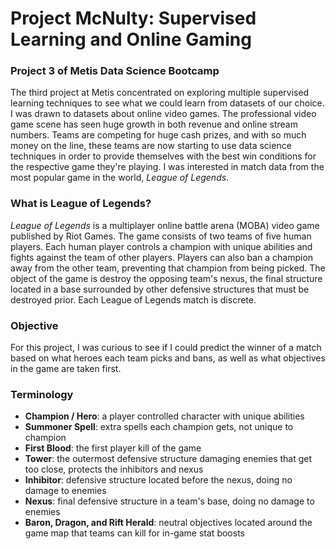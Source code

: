 # Project McNulty: Supervised Learning and Online Gaming  
### Project 3 of Metis Data Science Bootcamp  

The third project at Metis concentrated on exploring multiple supervised learning techniques to see what we could learn from datasets of our choice. I was drawn to datasets about online video games. The professional video game scene has seen huge growth in both revenue and online stream numbers. Teams are competing for huge cash prizes, and with so much money on the line, these teams are now starting to use data science techniques in order to provide themselves with the best win conditions for the respective game they're playing. I was interested in match data from the most popular game in the world, *League* *of* *Legends*.  

### What is League of Legends?  

*League of Legends* is a multiplayer online battle arena (MOBA) video game published by Riot Games. The game consists of two teams of five human players. Each human player controls a champion with unique abilities and fights against the team of other players. Players can also ban a champion away from the other team, preventing that champion from being picked. The object of the game is destroy the opposing team's nexus, the final structure located in a base surrounded by other defensive structures that must be destroyed prior. Each League of Legends match is discrete.  

### Objective  

For this project, I was curious to see if I could predict the winner of a match based on what heroes each team picks and bans, as well as what objectives in the game are taken first.  

### Terminology  

  * **Champion / Hero**: a player controlled character with unique abilities 
  * **Summoner Spell**: extra spells each champion gets, not unique to champion
  * **First Blood**: the first player kill of the game
  * **Tower**: the outermost defensive structure damaging enemies that get too close, protects the inhibitors and nexus
  * **Inhibitor**: defensive structure located before the nexus, doing no damage to enemies
  * **Nexus**: final defensive structure in a team's base, doing no damage to enemies
  * **Baron, Dragon, and Rift Herald**: neutral objectives located around the game map that teams can kill for in-game stat boosts

